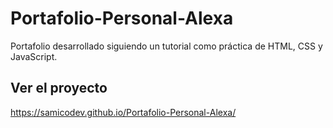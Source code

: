 # Portafolio-Personal-Alexa
Portafolio desarrollado siguiendo un tutorial como práctica de HTML, CSS y JavaScript.
## Ver el proyecto
https://samicodev.github.io/Portafolio-Personal-Alexa/

